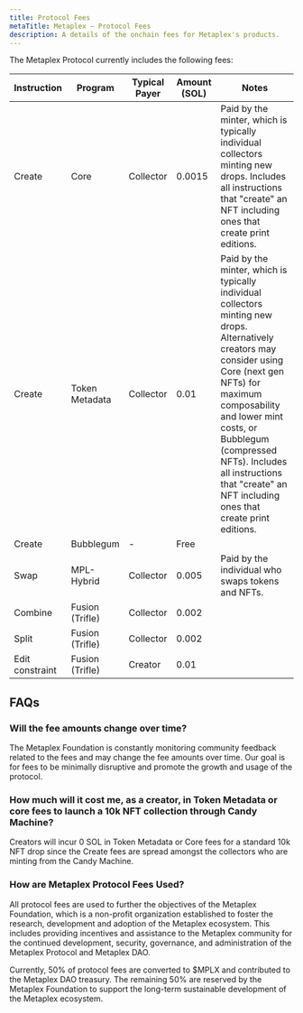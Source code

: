 ```yaml
---
title: Protocol Fees
metaTitle: Metaplex — Protocol Fees
description: A details of the onchain fees for Metaplex's products.
---
```


The Metaplex Protocol currently includes the following fees:

| Instruction     | Program         | Typical Payer | Amount (SOL) | Notes                                                                                                                                                                                                                                                                                    |
| --------------- | --------------- | ------------- | ------------ | ---------------------------------------------------------------------------------------------------------------------------------------------------------------------------------------------------------------------------------------------------------------------------------------- |
| Create | Core | Collector | 0.0015 | Paid by the minter, which is typically individual collectors minting new drops. Includes all instructions that "create" an NFT including ones that create print editions. |
| Create          | Token Metadata  | Collector     | 0.01         | Paid by the minter, which is typically individual collectors minting new drops. Alternatively creators may consider using Core (next gen NFTs) for maximum composability and lower mint costs, or Bubblegum (compressed NFTs). Includes all instructions that "create" an NFT including ones that create print editions. |
| Create          | Bubblegum       | -             | Free |
| Swap   | MPL-Hybrid | Collector | 0.005 | Paid by the individual who swaps tokens and NFTs. |
| Combine         | Fusion (Trifle) | Collector     | 0.002        |                                                                                                                                                                                                                                                                                          |
| Split           | Fusion (Trifle) | Collector     | 0.002        |                                                                                                                                                                                                                                                                                          |
| Edit constraint | Fusion (Trifle) | Creator       | 0.01         |                                                                                                                                                                                                                                                                                          |


## FAQs

### Will the fee amounts change over time?

The Metaplex Foundation is constantly monitoring community feedback related to the fees and may change the fee amounts over time. Our goal is for fees to be minimally disruptive and promote the growth and usage of the protocol.

### How much will it cost me, as a creator, in Token Metadata or core fees to launch a 10k NFT collection through Candy Machine?

Creators will incur 0 SOL in Token Metadata or Core fees for a standard 10k NFT drop since the Create fees are spread amongst the collectors who are minting from the Candy Machine.

### How are Metaplex Protocol Fees Used?

All protocol fees are used to further the objectives of the Metaplex Foundation, which is a non-profit organization established to foster the research, development and adoption of the Metaplex ecosystem. This includes providing incentives and assistance to the Metaplex community for the continued development, security, governance, and administration of the Metaplex Protocol and Metaplex DAO.

Currently, 50% of protocol fees are converted to $MPLX and contributed to the Metaplex DAO treasury. The remaining 50% are reserved by the Metaplex Foundation to support the long-term sustainable development of the Metaplex ecosystem.
